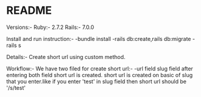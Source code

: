 # README

Versions:-
   Ruby:- 2.7.2
   Rails:- 7.0.0
   
Install and run instruction:-
 -bundle install
 -rails db:create,rails db:migrate
 -rails s
 
 Details:-
	Create short url using custom method.

Workflow:-
  We have two filed for create short url:-
    -url field slug field
  after entering both field short url is created.
  short url is created on basic of slug that you enter.like if you enter 'test' in slug field then
  short url should be '/s/test'   

 
